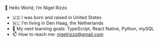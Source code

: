 👋 Hello World, I’m Nigel Rizzo

- 🇺🇸 I was born and raised in United States
- 🇳🇱 I’m living in Den Haag, the Netherlands
- 🌱 My next learning goals: TypeScript, React Native, Python, mySQL
- 📫 How to reach me: nigelrizzo@gmail.com

